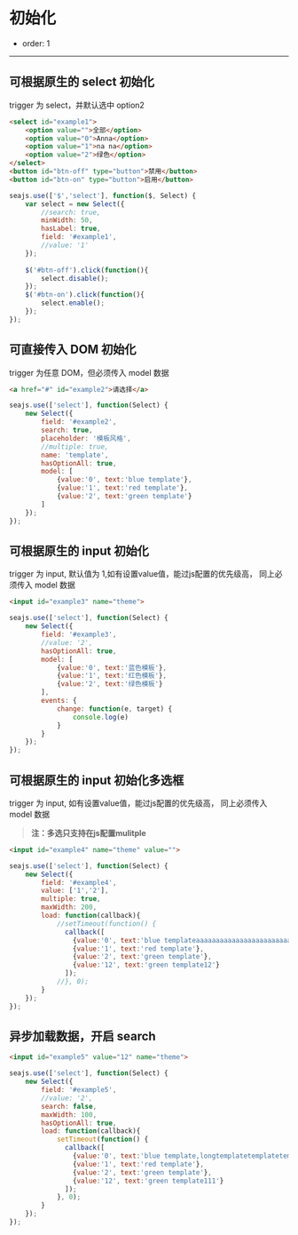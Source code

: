# 初始化

- order: 1

----

<script>
seajs.use('select.css');
</script>

## 可根据原生的 select 初始化

trigger 为 select，并默认选中 option2

````html
<select id="example1">
    <option value="">全部</option>
    <option value="0">Anna</option>
    <option value="1">na na</option>
    <option value="2">绿色</option>
</select>
<button id="btn-off" type="button">禁用</button>
<button id="btn-on" type="button">启用</button>
````

````javascript
seajs.use(['$','select'], function($, Select) {
    var select = new Select({
        //search: true,
        minWidth: 50,
        hasLabel: true,
        field: '#example1',
        //value: '1'
    });
    
    $('#btn-off').click(function(){
        select.disable();
    });
    $('#btn-on').click(function(){
        select.enable();
    });
});
````


## 可直接传入 DOM 初始化

trigger 为任意 DOM，但必须传入 model 数据

````html
<a href="#" id="example2">请选择</a>
````

````javascript
seajs.use(['select'], function(Select) {
    new Select({
        field: '#example2',
        search: true,
        placeholder: '模板风格',
        //multiple: true,
        name: 'template',
        hasOptionAll: true,
        model: [
            {value:'0', text:'blue template'},
            {value:'1', text:'red template'},
            {value:'2', text:'green template'}
        ]
    });
});
````

## 可根据原生的 input 初始化

trigger 为 input, 默认值为 1,如有设置value值，能过js配置的优先级高， 同上必须传入 model 数据

````html
<input id="example3" name="theme">
````

````javascript
seajs.use(['select'], function(Select) {
    new Select({
        field: '#example3',
        //value: '2',
        hasOptionAll: true,
        model: [
            {value:'0', text:'蓝色模板'},
            {value:'1', text:'红色模板'},
            {value:'2', text:'绿色模板'}
        ],
        events: {
            change: function(e, target) {
                console.log(e)
            }
        }
    });
});
````

## 可根据原生的 input 初始化多选框

trigger 为 input, 如有设置value值，能过js配置的优先级高， 同上必须传入 model 数据

> **注：多选只支持在js配置mulitple**

````html
<input id="example4" name="theme" value="">
````

````javascript
seajs.use(['select'], function(Select) {
    new Select({
        field: '#example4',
        value: ['1','2'],
        multiple: true,
        maxWidth: 200,
        load: function(callback){
            //setTimeout(function() {
              callback([
                {value:'0', text:'blue templateaaaaaaaaaaaaaaaaaaaaaaaaaaaaaaaaaaaaaa'},
                {value:'1', text:'red template'},
                {value:'2', text:'green template'},
                {value:'12', text:'green template12'}
              ]);
            //}, 0);
        }
    });
});
````

## 异步加载数据，开启 search


````html
<input id="example5" value="12" name="theme">
````

````javascript
seajs.use(['select'], function(Select) {
    new Select({
        field: '#example5',
        //value: '2',
        search: false,
        maxWidth: 100,
        hasOptionAll: true,
        load: function(callback){
            setTimeout(function() {
              callback([
                {value:'0', text:'blue template,longtemplatetemplatetemplatetemplatetemplatetemplatetemplate'},
                {value:'1', text:'red template'},
                {value:'2', text:'green template'},
                {value:'12', text:'green template111'}
              ]);
            }, 0);
        }
    });
});
````

